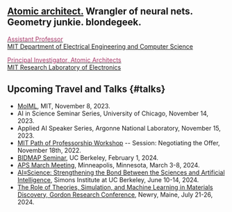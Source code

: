 ## [Atomic architect.](https://cs.lbl.gov/news-media/news/2018/tess-smidt-atomic-architect-and-2018-luis-alvarez-fellow/) Wrangler of neural nets. Geometry junkie. blondegeek.


<a href="https://www.eecs.mit.edu/people/faculty/tess-smidt"><font color="A83869">Assistant Professor</font></a>
<br>
<a href="https://www.eecs.mit.edu/">MIT Department of Electrical Engineering and Computer Science</a>

<a href="http://atomicarchitects.com/"><font color="A83869">Principal Investigator, Atomic Architects</font></a>
<br>
<a href="https://www.rle.mit.edu/">MIT Research Laboratory of Electronics</a>

<!-- ## Upcoming <s>Travel and</s> (Remote) Talks {#talks} -->
<!-- * ... -->

## Upcoming Travel and Talks {#talks}

* [MolML](https://www.moml.mit.edu/), MIT, November 8, 2023.
* AI in Science Seminar Series, University of Chicago, November 14, 2023.
* Applied AI Speaker Series, Argonne National Laboratory, November 15, 2023.
* [MIT Path of Professorship Workshop](https://oge.mit.edu/student-support-development/career-planning/path-of-professorship/) -- Session: Negotiating the Offer, November 18th, 2022.
* [BIDMAP Seminar](https://bidmap.berkeley.edu/seminars), UC Berkeley, February 1, 2024.
* [APS March Meeting](https://march.aps.org/), Minneapolis, Minnesota, March 3-8, 2024. 
* [AI≡Science: Strengthening the Bond Between the Sciences and Artificial Intelligence](https://simons.berkeley.edu/workshops/aiscience-strengthening-bond-between-sciences-artificial-intelligence), Simons Institute at UC Berkeley, June 10-14, 2024.
* [The Role of Theories, Simulation, and Machine Learning in Materials Discovery, Gordon Research Conference](https://www.grc.org/computational-materials-science-and-engineering-conference/2024/), Newry, Maine, July 21-26, 2024.

